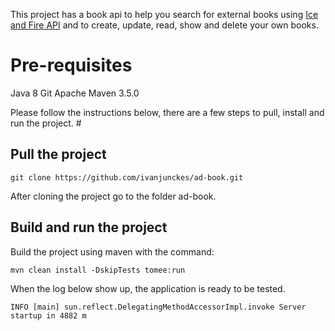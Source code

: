 This project has a book api to help you search for external books using [Ice and Fire API](link:https://anapioficeandfire.com/Documentation#books) and to create, update, read, show and delete your own books.

# Pre-requisites 
Java 8
Git
Apache Maven 3.5.0

Please follow the instructions below, there are a few steps to pull, install and run the project. # 

## Pull the project
```
git clone https://github.com/ivanjunckes/ad-book.git
```
After cloning the project go to the folder ad-book.

## Build and run the project
Build the project using maven with the command:
``` 
mvn clean install -DskipTests tomee:run
```

When the log below show up, the application is ready to be tested.
```
INFO [main] sun.reflect.DelegatingMethodAccessorImpl.invoke Server startup in 4882 m
```
